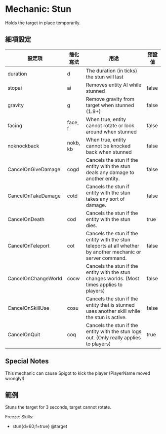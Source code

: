 Mechanic: Stun
==============

Holds the target in place temporarily.

細項設定
----------

| 設定項 | 簡化寫法 | 用途 | 預設值 |
|---------------------|---------|--------------------------------------------------------------------------------------------------------------|---------------|
| duration| d   | The duration (in ticks) the stun will last |   |
| stopai  | ai  | Removes entity AI while stunned| false |
| gravity | g   | Remove gravity from target when stunned (1.9+) | false |
| facing  | face, f | When true, entity cannot rotate or look around when stunned| false |
| noknockback | nokb, kb | When true, entity cannot be knocked back when stunned| false |
| CancelOnGiveDamage  | cogd| Cancels the stun if the entity with the stun deals any damage to another entity.| false |
| CancelOnTakeDamage  | cotd| Cancels the stun if entity with the stun takes any sort of damage.  | false |
| CancelOnDeath   | cod | Cancels the stun if the entity with the stun dies. | true  |
| CancelOnTeleport| cot | Cancels the stun if the entity with the stun teleports at all whether by another mechanic or server command. | false |
| CancelOnChangeWorld | cocw| Cancels the stun if the entity with the stun changes worlds. (Most times applies to players) | false |
| CancelOnSkillUse| cosu| Cancels the stun if the entity that is stunned uses another skill while the stun is active.  | false |
| CancelOnQuit| coq | Cancels the stun if the entity with the stun logs out. (Only really applies to players)  | true  |

  

Special Notes
-------------

This mechanic can cause Spigot to kick the player (PlayerName moved
wrongly!)

範例
--------

Stuns the target for 3 seconds, target cannot rotate.

Freeze:
  Skills:
  - stun{d=60;f=true} @target
